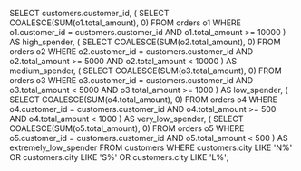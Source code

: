SELECT 
    customers.customer_id,
    (
        SELECT COALESCE(SUM(o1.total_amount), 0)
        FROM orders o1
        WHERE o1.customer_id = customers.customer_id
          AND o1.total_amount >= 10000
    ) AS high_spender,
    (
        SELECT COALESCE(SUM(o2.total_amount), 0)
        FROM orders o2
        WHERE o2.customer_id = customers.customer_id
          AND o2.total_amount >= 5000
          AND o2.total_amount < 10000
    ) AS medium_spender,
    (
        SELECT COALESCE(SUM(o3.total_amount), 0)
        FROM orders o3
        WHERE o3.customer_id = customers.customer_id
          AND o3.total_amount < 5000
          AND o3.total_amount >= 1000
    ) AS low_spender,
    (
        SELECT COALESCE(SUM(o4.total_amount), 0)
        FROM orders o4
        WHERE o4.customer_id = customers.customer_id
          AND o4.total_amount >= 500
          AND o4.total_amount < 1000
    ) AS very_low_spender,
    (
        SELECT COALESCE(SUM(o5.total_amount), 0)
        FROM orders o5
        WHERE o5.customer_id = customers.customer_id
          AND o5.total_amount < 500
    ) AS extremely_low_spender
FROM customers
WHERE customers.city LIKE 'N%' 
   OR customers.city LIKE 'S%' 
   OR customers.city LIKE 'L%';

